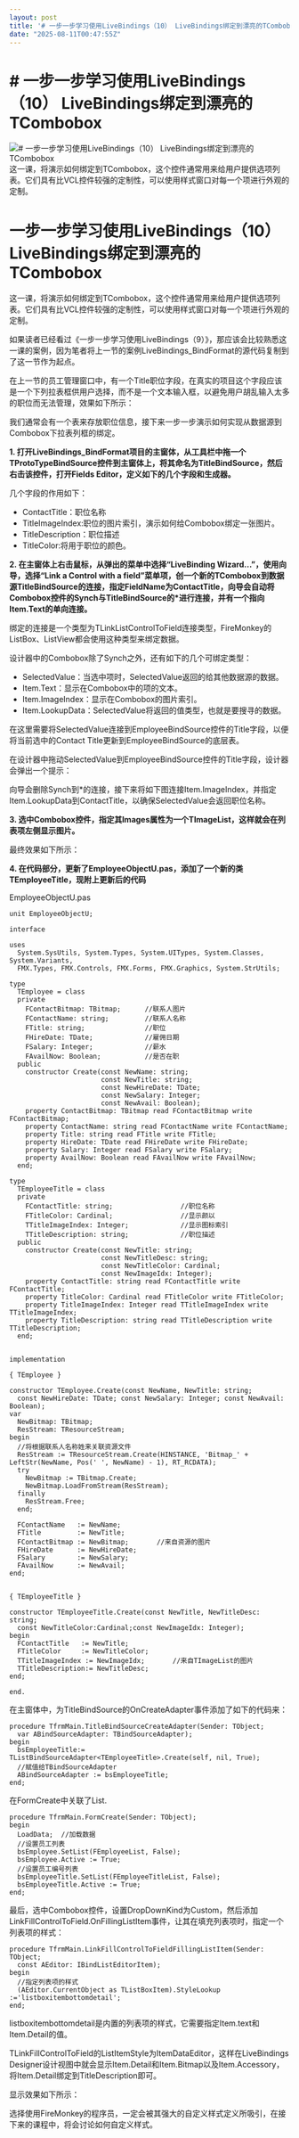 ```yaml
---
layout: post
title: '# 一步一步学习使用LiveBindings（10） LiveBindings绑定到漂亮的TCombobox'
date: "2025-08-11T00:47:55Z"
---
```

\# 一步一步学习使用LiveBindings（10） LiveBindings绑定到漂亮的TCombobox
=======================================================

![# 一步一步学习使用LiveBindings（10） LiveBindings绑定到漂亮的TCombobox](https://img2024.cnblogs.com/blog/22554/202508/22554-20250810205651336-1882441662.gif) 这一课，将演示如何绑定到TCombobox，这个控件通常用来给用户提供选项列表。它们具有比VCL控件较强的定制性，可以使用样式窗口对每一个项进行外观的定制。

一步一步学习使用LiveBindings（10） LiveBindings绑定到漂亮的TCombobox
====================================================

这一课，将演示如何绑定到TCombobox，这个控件通常用来给用户提供选项列表。它们具有比VCL控件较强的定制性，可以使用样式窗口对每一个项进行外观的定制。

如果读者已经看过《一步一步学习使用LiveBindings（9）》，那应该会比较熟悉这一课的案例，因为笔者将上一节的案例LiveBindings\_BindFormat的源代码复制到了这一节作为起点。

在上一节的员工管理窗口中，有一个Title职位字段，在真实的项目这个字段应该是一个下列拉表框供用户选择，而不是一个文本输入框，以避免用户胡乱输入太多的职位而无法管理，效果如下所示：

  
我们通常会有一个表来存放职位信息，接下来一步一步演示如何实现从数据源到Combobox下拉表列框的绑定。

**1\. 打开LiveBindings\_BindFormat项目的主窗体，从工具栏中拖一个TProtoTypeBindSource控件到主窗体上，将其命名为TitleBindSource，然后右击该控件，打开Fields Editor，定义如下的几个字段和生成器。**

几个字段的作用如下：

*   ContactTitle：职位名称
*   TitleImageIndex:职位的图片索引，演示如何给Combobox绑定一张图片。
*   TitleDescription：职位描述
*   TitleColor:将用于职位的颜色。

**2\. 在主窗体上右击鼠标，从弹出的菜单中选择“LiveBinding Wizard...”，使用向导，选择“Link a Control with a field”菜单项，创一个新的TCombobox到数据源TitleBindSource的连接，指定FieldName为ContactTitle，向导会自动将Combobox控件的Synch与TitleBindSource的\*进行连接，并有一个指向Item.Text的单向连接。**

绑定的连接是一个类型为TLinkListControlToField连接类型，FireMonkey的ListBox、ListView都会使用这种类型来绑定数据。

设计器中的Combobox除了Synch之外，还有如下的几个可绑定类型：

*   SelectedValue：当选中项时，SelectedValue返回的给其他数据源的数据。
*   Item.Text：显示在Combobox中的项的文本。
*   Item.ImageIndex：显示在Combobox的图片索引。
*   Item.LookupData：SelectedValue将返回的值类型，也就是要搜寻的数据。

在这里需要将SelectedValue连接到EmployeeBindSource控件的Title字段，以便将当前选中的Contact Title更新到EmployeeBindSource的底层表。

在设计器中拖动SelectedValue到EmployeeBindSource控件的Title字段，设计器会弹出一个提示：

向导会删除Synch到\*的连接，接下来将如下图连接Item.ImageIndex，并指定Item.LookupData到ContactTitle，以确保SelectedValue会返回职位名称。

**3\. 选中Combobox控件，指定其Images属性为一个TImageList，这样就会在列表项左侧显示图片。**

最终效果如下所示：

**4\. 在代码部分，更新了EmployeeObjectU.pas，添加了一个新的类TEmployeeTitle，现附上更新后的代码**

EmployeeObjectU.pas

    unit EmployeeObjectU;
    
    interface
    
    uses
      System.SysUtils, System.Types, System.UITypes, System.Classes, System.Variants,
      FMX.Types, FMX.Controls, FMX.Forms, FMX.Graphics, System.StrUtils;
    
    type
      TEmployee = class
      private
        FContactBitmap: TBitmap;      //联系人图片
        FContactName: string;         //联系人名称
        FTitle: string;               //职位
        FHireDate: TDate;             //雇佣日期
        FSalary: Integer;             //薪水
        FAvailNow: Boolean;           //是否在职
      public
        constructor Create(const NewName: string;
                           const NewTitle: string;
                           const NewHireDate: TDate;
                           const NewSalary: Integer;
                           const NewAvail: Boolean);
        property ContactBitmap: TBitmap read FContactBitmap write FContactBitmap;
        property ContactName: string read FContactName write FContactName;
        property Title: string read FTitle write FTitle;
        property HireDate: TDate read FHireDate write FHireDate;
        property Salary: Integer read FSalary write FSalary;
        property AvailNow: Boolean read FAvailNow write FAvailNow;
      end;
    
    type
      TEmployeeTitle = class
      private
        FContactTitle: string;                 //职位名称
        FTitleColor: Cardinal;                 //显示颜以
        TTitleImageIndex: Integer;             //显示图标索引
        TTitleDescription: string;             //职位描述
      public
        constructor Create(const NewTitle: string;
                           const NewTitleDesc: string;
                           const NewTitleColor: Cardinal;
                           const NewImageIdx: Integer);
        property ContactTitle: string read FContactTitle write FContactTitle;
        property TitleColor: Cardinal read FTitleColor write FTitleColor;
        property TitleImageIndex: Integer read TTitleImageIndex write TTitleImageIndex;
        property TitleDescription: string read TTitleDescription write TTitleDescription;
      end;
    
    
    implementation
    
    { TEmployee }
    
    constructor TEmployee.Create(const NewName, NewTitle: string;
      const NewHireDate: TDate; const NewSalary: Integer; const NewAvail: Boolean);
    var
      NewBitmap: TBitmap;
      ResStream: TResourceStream;
    begin
      //将根据联系人名称姓来关联资源文件
      ResStream := TResourceStream.Create(HINSTANCE, 'Bitmap_' + LeftStr(NewName, Pos(' ', NewName) - 1), RT_RCDATA);
      try
        NewBitmap := TBitmap.Create;
        NewBitmap.LoadFromStream(ResStream);
      finally
        ResStream.Free;
      end;
    
      FContactName   := NewName;
      FTitle         := NewTitle;
      FContactBitmap := NewBitmap;       //来自资源的图片
      FHireDate      := NewHireDate;
      FSalary        := NewSalary;
      FAvailNow      := NewAvail;
    end;
    
    
    { TEmployeeTitle }
    
    constructor TEmployeeTitle.Create(const NewTitle, NewTitleDesc: string;
      const NewTitleColor:Cardinal;const NewImageIdx: Integer);
    begin
      FContactTitle   := NewTitle;
      FTitleColor     := NewTitleColor;
      TTitleImageIndex := NewImageIdx;       //来自TImageList的图片
      TTitleDescription:= NewTitleDesc;
    end;
    
    end.
    
    

在主窗体中，为TitleBindSource的OnCreateAdapter事件添加了如下的代码来：

    procedure TfrmMain.TitleBindSourceCreateAdapter(Sender: TObject;
      var ABindSourceAdapter: TBindSourceAdapter);
    begin
      bsEmployeeTitle:= TListBindSourceAdapter<TEmployeeTitle>.Create(self, nil, True);
      //赋值给TBindSourceAdapter
      ABindSourceAdapter := bsEmployeeTitle;
    end;
    

在FormCreate中关联了List.

    procedure TfrmMain.FormCreate(Sender: TObject);
    begin
      LoadData;  //加载数据
      //设置员工列表
      bsEmployee.SetList(FEmployeeList, False);
      bsEmployee.Active := True;
      //设置员工编号列表
      bsEmployeeTitle.SetList(FEmployeeTitleList, False);
      bsEmployeeTitle.Active := True;
    end;
    

最后，选中Combobox控件，设置DropDownKind为Custom，然后添加LinkFillControlToField.OnFillingListItem事件，让其在填充列表项时，指定一个列表项的样式：

    procedure TfrmMain.LinkFillControlToFieldFillingListItem(Sender: TObject;
      const AEditor: IBindListEditorItem);
    begin
      //指定列表项的样式
      (AEditor.CurrentObject as TListBoxItem).StyleLookup :='listboxitembottomdetail';
    end;
    

listboxitembottomdetail是内置的列表项的样式，它需要指定Item.text和Item.Detail的值。

TLinkFillControlToField的ListItemStyle为ItemDataEditor，这样在LiveBindings Designer设计视图中就会显示Item.Detail和Item.Bitmap以及Item.Accessory，将Item.Detail绑定到TitleDescription即可。

显示效果如下所示：

选择使用FireMonkey的程序员，一定会被其强大的自定义样式定义所吸引，在接下来的课程中，将会讨论如何自定义样式。
